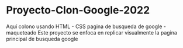 # Proyecto-Clon-Google-2022
Aquí colono usando HTML - CSS pagina de busqueda de google - maqueteado
Este proyecto se enfoca en replicar visualmente la pagina principal de busqueda google
